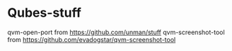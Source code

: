# Qubes-stuff

qvm-open-port from https://github.com/unman/stuff
qvm-screenshot-tool from https://github.com/evadogstar/qvm-screenshot-tool

